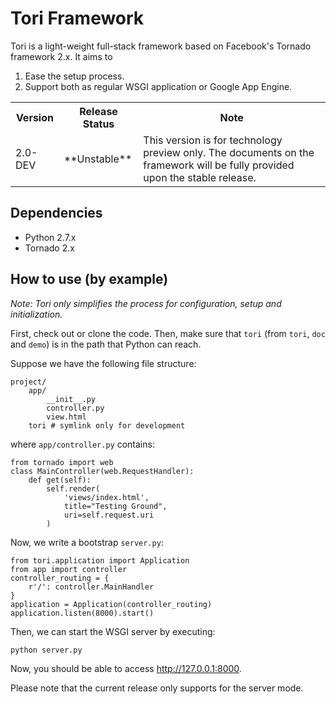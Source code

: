 # Tori Framework

Tori is a light-weight full-stack framework based on Facebook's Tornado framework 2.x. It aims to

1. Ease the setup process.
2. Support both as regular WSGI application or Google App Engine.

<table>
	<tr><th>Version</th><th>Release Status</th><th>Note</th></tr>
	<tr>
		<td>2.0-DEV</td>
		<td>
			**Unstable**
		</td>
		<td>
			This version is for technology preview only. The documents on the framework will be fully provided upon the stable release.
		</td>
	</tr>
</table>

## Dependencies

- Python 2.7.x
- Tornado 2.x

## How to use (by example)

_Note: Tori only simplifies the process for configuration, setup and initialization._

First, check out or clone the code. Then, make sure that `tori` (from `tori`, `doc` and `demo`) is in the path that Python can reach.

Suppose we have the following file structure:

	project/
		app/
			__init__.py
			controller.py
			view.html
		tori # symlink only for development

where `app/controller.py` contains:

	from tornado import web
	class MainController(web.RequestHandler):
		def get(self):
			self.render(
				'views/index.html',
				title="Testing Ground",
				uri=self.request.uri
			)

Now, we write a bootstrap `server.py`:

	from tori.application import Application
	from app import controller
	controller_routing = {
		r'/': controller.MainHandler
	}
	application = Application(controller_routing)
	application.listen(8000).start()

Then, we can start the WSGI server by executing:

	python server.py

Now, you should be able to access http://127.0.0.1:8000.

Please note that the current release only supports for the server mode.

